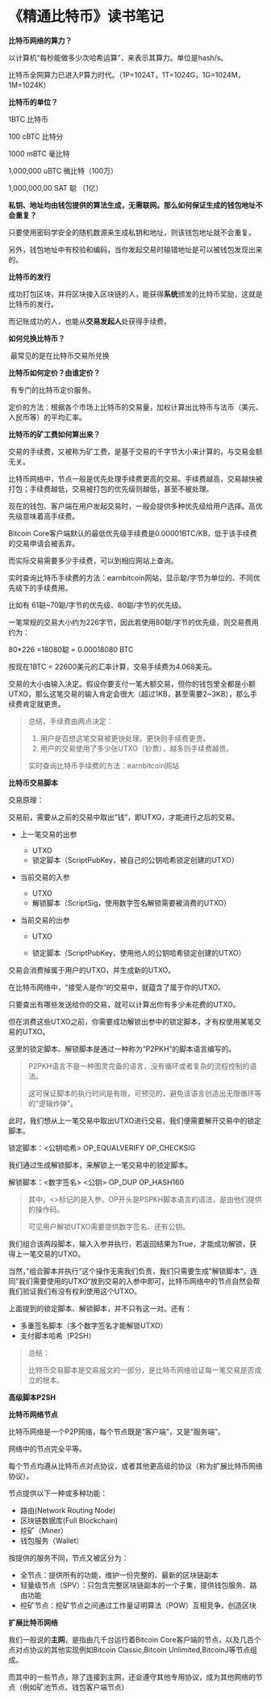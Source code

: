 # 《精通比特币》读书笔记





**比特币网络的算力？**

以计算机“每秒能做多少次哈希运算”，来表示其算力。单位是hash/s。

比特币全网算力已进入P算力时代。（1P=1024T，1T=1024G，1G=1024M，1M=1024K）



**比特币的单位？**

1BTC 比特币

100 cBTC 比特分

1000 mBTC 毫比特

1,000,000 uBTC 微比特（100万）

1,000,000,00 SAT 聪 （1亿）



**私钥、地址均由钱包提供的算法生成，无需联网。那么如何保证生成的钱包地址不会重复？**

只要使用密码学安全的随机数源来生成私钥和地址，则该钱包地址就不会重复。

另外，钱包地址中有校验和编码，当你发起交易时输错地址是可以被钱包发现出来的。



**比特币的发行**

成功打包区块，并将区块接入区块链的人，能获得**系统**颁发的比特币奖励，这就是比特币的发行。

而记账成功的人，也能从**交易发起人**处获得手续费。





**如何兑换比特币？**

​	最常见的是在比特币交易所兑换



**比特币如何定价？由谁定价？**

​	有专门的比特币定价服务。

​	定价的方法：根据各个市场上比特币的交易量，加权计算出比特币与法币（美元、人民币等）的平均汇率。



**比特币的矿工费如何算出来？**

交易的手续费，又被称为矿工费，是基于交易的千字节大小来计算的，与交易金额无关。

比特币网络中，节点一般是优先处理手续费更高的交易。手续费越高，交易越快被打包；手续费越低，交易被打包的优先级则越低，甚至不被处理。

现在的钱包、客户端在用户发起交易时，一般会提供多种优先级给用户选择。高优先级意味着高手续费。

Bitcoin Core客户端默认的最低优先级手续费是0.00001BTC/KB，低于该手续费的交易申请会被丢弃。

而实际交易需要多少手续费，可以到相应网站上查询。

实时查询比特币手续费的方法：earnbitcoin网站，显示聪/字节为单位的、不同优先级下的手续费用。

比如有 61聪~70聪/字节的优先级、80聪/字节的优先级。

一笔常规的交易大小约为226字节，因此若使用80聪/字节的优先级，则交易费用约为：

80*226 =18080聪 = 0.00018080 BTC 

按现在1BTC = 22600美元的汇率计算，交易手续费为4.068美元。

交易的大小由输入决定。假设你要支付一笔大额交易，但你的钱包里全都是小额UTXO，那么这笔交易的输入肯定会很大（超过1KB，甚至需要2~3KB），那么手续费肯定就更贵。

> 总结，手续费由两点决定：
>
> 1. 用户是否想这笔交易被更快处理。更快则手续费更贵。
> 2. 用户的交易使用了多少张UTXO（钞票），越多则手续费越贵。
>
> 实时查询比特币手续费的方法：earnbitcoin网站





**比特币交易脚本**

交易原理：

交易前，需要从之前的交易中取出“钱”，即UTXO，才能进行之后的交易。



* 上一笔交易的出参

  * UTXO
  * 锁定脚本（ScriptPubKey，被自己的公钥哈希锁定创建的UTXO）

* 当前交易的入参

  * UTXO
  * 解锁脚本（ScriptSig，使用数字签名解锁需要被消费的UTXO）

* 当前交易的出参
  * UTXO

  * 锁定脚本（ScriptPubKey，使用他人的公钥哈希锁定创建的UTXO）

    

交易会消费掉属于用户的UTXO，并生成新的UTXO。

在比特币网络中，“接受人是你“的交易中，就蕴含了属于你的UTXO。

只要查出有哪些发送给你的交易，就可以计算出你有多少未花费的UTXO。

但在消费这些UTXO之前，你需要成功解锁出参中的锁定脚本，才有权使用某笔交易的UTXO。



这里的锁定脚本、解锁脚本是通过一种称为“P2PKH”的脚本语言编写的。

> P2PKH语言不是一种图灵完备的语言，没有循环或者复杂的流程控制的语法。
>
> 这可保证脚本的执行时间是有限，可预见的，避免该语言创造出无限循环等的“逻辑炸弹”。



此时，我们想从上一笔交易中取出UTXO进行交易，我们便需要解开交易中的锁定脚本。

锁定脚本：<公钥哈希> OP_EQUALVERIFY OP_CHECKSIG



我们通过生成解锁脚本，来解锁上一笔交易中的锁定脚本。

解锁脚本：<数字签名> <公钥> OP_DUP OP_HASH160

> 其中，<>标记的是入参，OP开头是PSPKH脚本语言的语法，是由他们提供的操作码。
>
> 可见用户解锁UTXO需要提供数字签名、还有公钥。

我们组合该两段脚本，输入入参并执行，若返回结果为True，才能成功解锁，获得上一笔交易的UTXO。



当然，”组合脚本并执行“这个操作无需我们负责，我们只需要生成”解锁脚本“，连同”我们需要使用的UTXO“放到交易的入参中即可，比特币网络中的节点自然会帮我们验证我们有没有权利使用这个UTXO。



上面提到的锁定脚本、解锁脚本，并不只有这一对。还有：

* 多重签名脚本（多个数字签名才能解锁UTXO）
* 支付脚本哈希（P2SH）



> 总结：
>
> 比特币交易脚本是交易报文的一部分，是比特币网络验证每一笔交易是否成立的根本。



**高级脚本P2SH**



**比特币网络节点**

比特币网络是一个P2P网络，每个节点既是“客户端”，又是“服务端”。

网络中的节点完全平等。

每个节点均遵从比特币点对点协议，或者其他更高级的协议（称为扩展比特币网络协议）。

节点提供以下一种或多种功能：

* 路由(Network Routing Node)
* 区块链数据库(Full Blockchain)
* 挖矿（Miner）
* 钱包服务（Wallet）

按提供的服务不同，节点又被区分为：

* 全节点：提供所有的功能，维护一份完整的、最新的区块链副本
* 轻量级节点（SPV）：只包含完整区块链副本的一个子集，提供钱包服务、路由功能
* 挖矿节点：挖矿节点之间通过工作量证明算法（POW）互相竞争，创造区块



**扩展比特币网络**

我们一般说的**主网**，是指由几千台运行着Bitcoin Core客户端的节点，以及几百个点对点协议的其他实现例如Bitcoin Classic,Bitcoin Unlimited,BitcoinJ等节点组成。

而其中的一些节点，除了连接到主网，还会遵守其他专用协议，成为其他网络的节点（例如矿池节点、钱包客户端节点）